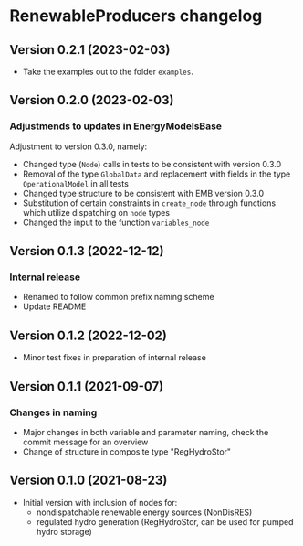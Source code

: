 # RenewableProducers changelog

Version 0.2.1 (2023-02-03)
--------------------------
* Take the examples out to the folder `examples`.

Version 0.2.0 (2023-02-03)
--------------------------
### Adjustmends to updates in EnergyModelsBase
Adjustment to version 0.3.0, namely:
* Changed type (`Node`) calls in tests to be consistent with version 0.3.0
* Removal of the type `GlobalData` and replacement with fields in the type `OperationalModel` in all tests
* Changed type structure to be consistent with EMB version 0.3.0
* Substitution of certain constraints in `create_node` through functions which utilize dispatching on `node` types
* Changed the input to the function `variables_node`

Version 0.1.3 (2022-12-12)
--------------------------
### Internal release
* Renamed to follow common prefix naming scheme
* Update README

Version 0.1.2 (2022-12-02)
--------------------------
* Minor test fixes in preparation of internal release
  
Version 0.1.1 (2021-09-07)
--------------------------
### Changes in naming
* Major changes in both variable and parameter naming, check the commit message for an overview
* Change of structure in composite type "RegHydroStor"

Version 0.1.0 (2021-08-23)
--------------------------
* Initial version with inclusion of nodes for:
    * nondispatchable renewable energy sources (NonDisRES) 
    * regulated hydro generation (RegHydroStor, can be used for pumped hydro storage)